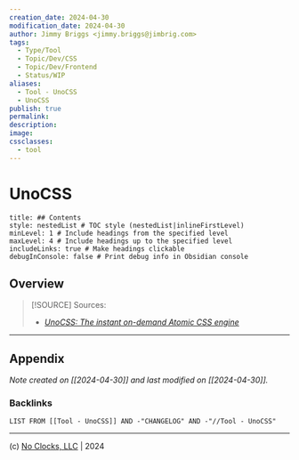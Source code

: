 ```yaml
---
creation_date: 2024-04-30
modification_date: 2024-04-30
author: Jimmy Briggs <jimmy.briggs@jimbrig.com>
tags:
  - Type/Tool
  - Topic/Dev/CSS
  - Topic/Dev/Frontend
  - Status/WIP
aliases:
  - Tool - UnoCSS
  - UnoCSS
publish: true
permalink:
description:
image:
cssclasses:
  - tool
---
```



# UnoCSS

```table-of-contents
title: ## Contents 
style: nestedList # TOC style (nestedList|inlineFirstLevel)
minLevel: 1 # Include headings from the specified level
maxLevel: 4 # Include headings up to the specified level
includeLinks: true # Make headings clickable
debugInConsole: false # Print debug info in Obsidian console
```

## Overview

> [!SOURCE] Sources:
> - *[UnoCSS: The instant on-demand Atomic CSS engine](https://unocss.dev/)*

***

## Appendix

*Note created on [[2024-04-30]] and last modified on [[2024-04-30]].*

### Backlinks

```dataview
LIST FROM [[Tool - UnoCSS]] AND -"CHANGELOG" AND -"//Tool - UnoCSS"
```

***

(c) [No Clocks, LLC](https://github.com/noclocks) | 2024